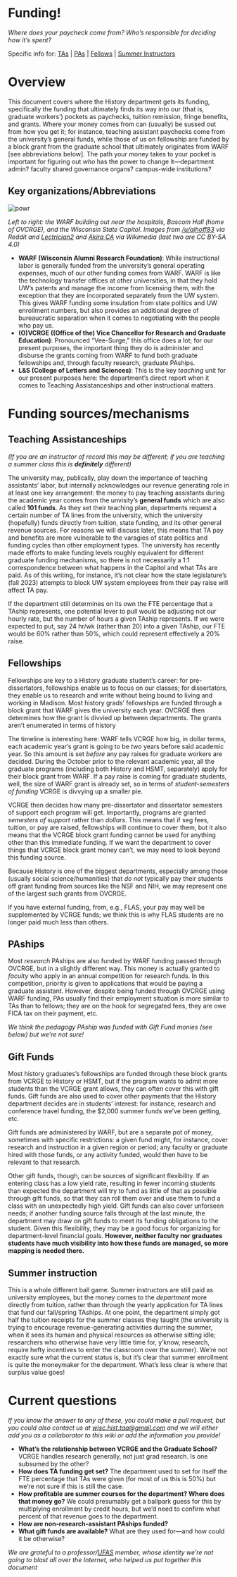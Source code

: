 # Funding!
*Where does your paycheck come from? Who’s responsible for deciding how it’s spent?*

Specific info for: [TAs](#Teaching-Assistanceships) | [PAs](#PAships) | [Fellows](#Fellowships) | [Summer Instructors](#Summer-instruction)

# Overview
This document covers where the History department gets its funding, specifically the funding that ultimately finds its way into our (that is, graduate workers’) pockets as paychecks, tuition remission, fringe benefits, and grants. Where your money comes from can (usually) be sussed out from how you get it; for instance, teaching assistant paychecks come from the university’s general funds, while those of us on fellowship are funded by a block grant from the graduate school that ultimately originates from WARF [see abbreviations below]. The path your money takes to your pocket is important for figuring out *who* has the power to change it—department admin? faculty shared governance organs? campus-wide institutions?

## Key organizations/Abbreviations

![powr](https://github.com/history-taa/dept-wiki/assets/150862512/e0c6c7f5-db6d-496f-b250-755240067e0e)

*Left to right: the WARF building out near the hospitals, Bascom Hall (home of OVCRGE), and the Wisconsin State Capitol. Images from [/u/ajhoff83](https://old.reddit.com/r/evilbuildings/comments/g6rcti/wisconsin_alumni_research_foundation_madison_wi/) via Reddit and [Lectrician2](https://en.wikipedia.org/wiki/Wisconsin_State_Capitol#/media/File:Wisconsin_State_Capitol_Aerial.jpg) and [Akira CA](https://en.wikipedia.org/wiki/Bascom_Hill#/media/File:Bascom_Hall_Sunset.jpg) via Wikimedia (last two are CC BY-SA 4.0)*

* **WARF (Wisconsin Alumni Research Foundation)**: While instructional labor is generally funded from the university’s general operating expenses, much of our other funding comes from WARF. WARF is like the technology transfer offices at other universities, in that they hold UW’s patents and manage the income from licensing them, with the exception that they are incorporated separately from the UW system. This gives WARF funding some insulation from state politics and UW enrollment numbers, but also provides an additional degree of bureaucratic separation when it comes to negotiating with the people who pay us.
* **(O)VCRGE ((Office of the) Vice Chancellor for Research and Graduate Education)**: Pronounced “Vee-Surge,” this office does a lot; for our present purposes, the important thing they do is administer and disburse the grants coming from WARF to fund both graduate fellowships and, through faculty research, graduate PAships.
* **L&S (College of Letters and Sciences)**: This is the key *teaching* unit for our present purposes here: the department’s direct report when it comes to Teaching Assistanceships and other instructional matters.

# Funding sources/mechanisms

## Teaching Assistanceships
*(If you are an instructor of record this may be different; if you are teaching a summer class this is **definitely** different)*

The university may, publically, play down the importance of teaching assistants’ labor, but internally acknowledges our revenue generating role in at least one key arrangement: the money to pay teaching assistants during the academic year comes from the unvisity’s **general funds** which are also called **101 funds**. As they set their teaching plan, departments request a certain number of TA lines from the university, which the university (hopefully) funds directly from tuition, state funding, and its other general revenue sources. For reasons we will discuss later, this means that TA pay and benefits are more vulnerable to the varagies of state politics and funding cycles than other employment types. The university has recently made efforts to make funding levels roughly equivalent for different graduate funding mechanisms, so there is not necessarily a 1:1 correspondence between what happens in the Capitol and what TAs are paid. As of this writing, for instance, it’s not clear how the state legislature’s (fall 2023) attempts to block UW system employees from their pay raise will affect TA pay. 

If the department still determines on its own the FTE percentage that a TAship represents, one potential lever to pull would be adjusting not our hourly rate, but the number of hours a given TAship represents. If we were expected to put, say 24 hr/wk (rather than 20) into a given TAship, our FTE would be 60% rather than 50%, which could represent effectively a 20% raise. 

## Fellowships
Fellowships are key to a History graduate student’s career: for pre-dissertators, fellowships enable us to focus on our classes; for dissertators, they enable us to research and write without being bound to living and working in Madison. Most history grads’ fellowships are funded through a block grant that WARF gives the university each year. OVCRGE then determines how the grant is divvied up between departments. The grants aren’t enumerated in terms of history 

The timeline is interesting here: WARF tells VCRGE how big, in dollar terms, each academic year’s grant is going to be *two* years before said academic year. So this amount is set *before* any pay raises for graduate workers are decided. During the October prior to the relevant academic year, all the graduate programs (including both History and HSMT, separately) apply for their block grant from WARF. If a pay raise is coming for graduate students, well, the size of WARF grant is already set, so in terms of *student-semesters of funding* VCRGE is divvying up a smaller pie. 

VCRGE then decides how many pre-dissertator and dissertator semesters of support each program will get. Importantly, programs are granted *semesters of support* rather than *dollars*. This means that if seg fees, tuition, or pay are raised, fellowships will continue to cover them, but it also means that the VCRGE block grant funding cannot be used for anything other than this immediate funding. If we want the department to cover things that VCRGE block grant money can’t, we may need to look beyond this funding source. 

Because History is one of the biggest departments, especially among those (usually social science/humanities) that *do not* typically pay their students off grant funding from sources like the NSF and NIH, we may represent one of the largest such grants from OVCRGE. 

If you have external funding, from, e.g., FLAS, your pay may well be supplemented by VCRGE funds; we think this is why FLAS students are no longer paid much less than others. 

## PAships

Most *research* PAships are also funded by WARF funding passed through OVCRGE, but in a slightly different way. This money is actually granted to *faculty* who apply in an annual competition for research funds. In this competition, priority is given to applications that would be paying a graduate assistant. However, despite being funded through OVCRGE using WARF funding, PAs usually find their employment situation is more similar to TAs than to fellows; they are on the hook for segregated fees, they are owe FICA tax on their payment, etc.

*We think the pedagogy PAship was funded with Gift Fund monies (see below) but we’re not sure!*

## Gift Funds
Most history graduates’s fellowships are funded through these block grants from VCRGE to History or HSMT, but if the program wants to admit more students than the VCRGE grant allows, they can often cover this with gift funds. Gift funds are also used to cover other payments that the History department decides are in students’ interest: for instance, research and conference travel funding, the $2,000 summer funds we’ve been getting, etc. 

Gift funds are administered by WARF, but are a separate pot of money, sometimes with specific restrictions: a given fund might, for instance, cover research and instruction in a given region or period; any faculty or graduate hired with those funds, or any activity funded, would then have to be relevant to that research. 

Other gift funds, though, can be sources of significant flexibility. If an entering class has a low yield rate, resulting in fewer incoming students than expected the department will try to fund as little of that as possible through gift funds, so that they can roll them over and use them to fund a class with an unexpectedly high yield. Gift funds can also cover unforseen needs; if another funding source falls through at the last minute, the department may draw on gift funds to meet its funding obligations to the student. Given this flexibility, they may be a good focus for organizing for department-level financial goals. **However, neither faculty nor graduates students have much visibility into how these funds are managed, so more mapping is needed there.**

## Summer instruction

This is a whole different ball game. Summer instructors are still paid as university employees, but the money comes to the *department* more directly from tuition, rather than through the yearly application for TA lines that fund our fall/spring TAships. At one point, the department simply got half the tuition receipts for the summer classes they taught (the university is trying to encourage revenue-generating activities durring the summer, when it sees its human and physical resources as otherwise sitting idle; researchers who otherwise have very little time for, y’know, research, require hefty incentives to enter the classroom over the summer). We’re not exactly sure what the current status is, but it’s clear that summer enrollment is quite the moneymaker for the department. What’s less clear is where that surplus value goes!

# Current questions
*If you know the answer to any of these, you could make a pull request, but you could also contact us at [wisc.hist.taa@gmail.com](mailto:wisc.hist.taa@gmail.com) and we will either add you as a collaborator to this wiki or add the information you provide!*
  * **What’s the relationship between VCRGE and the Graduate School?** VCRGE handles research generally, not just grad research. Is one subsumed by the other?
  * **How does TA funding get set?** The department used to set for itself the FTE percentage that TAs were given (for most of us this is 50%) but we’re not sure if this is still the case.
  * **How profitable are summer courses for the department? Where does that money go?** We could presumably get a ballpark guess for this by multiplying enrollment by credit hours, but we’d need to confirm what percent of that revenue goes to the department.
  * **How are non-research-assistant PAships funded?**
  * **What gift funds are available?** What are they used for—and how could it be otherwise?
    
*We are grateful to a professor/[UFAS](https://ufas223.org/) member, whose identity we’re not going to blast all over the Internet, who helped us put together this document*
